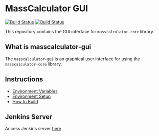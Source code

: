 # MassCalculator GUI

[![Build Status](https://jenkins.mergimhalimi.com/buildStatus/icon?job=masscalculator-gui%2Fdevel)](https://jenkins.mergimhalimi.com/job/masscalculator-gui/job/devel/)
[![Build Status](https://github.com/MassCalculator/masscalculator-gui/workflows/CMake/badge.svg)](https://github.com/MassCalculator/masscalculator-gui/actions)

This repository contains the GUI interface for `masscalculator-core` library.

## What is masscalculator-gui

The `masscalculator-gui` is an graphical user interface for using the `masscalculator-core` library.

## Instructions

- [Environment Variables](docs/ENVIRONMENT.md)
- [Environment Setup](docs/SETUP.md)
- [How to Build](docs/BUILD.md)

## Jenkins Server

Access Jenkins server [here](https://jenkins.mergimhalimi.com/job/masscalculator-gui/)
